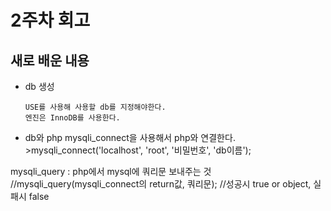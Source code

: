 # 2주차 회고
## 새로 배운 내용
- db 생성
            
      USE를 사용해 사용할 db를 지정해야한다. 
      엔진은 InnoDB를 사용한다.
- db와 php
      mysqli_connect을 사용해서 php와 연결한다.
      >mysqli_connect('localhost', 'root', '비밀번호', 'db이름');
      
mysqli_query : php에서 mysql에 쿼리문 보내주는 것
//mysqli_query(mysqli_connect의 return값, 쿼리문);
//성공시 true or object, 실패시 false
      
